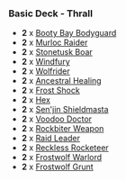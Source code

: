 ### Basic Deck - Thrall

* **2** x [Booty Bay Bodyguard](http://www.hearthpwn.com/cards/27-booty-bay-bodyguard)
* **2** x [Murloc Raider](http://www.hearthpwn.com/cards/55-murloc-raider)
* **2** x [Stonetusk Boar](http://www.hearthpwn.com/cards/76-stonetusk-boar)
* **2** x [Windfury](http://www.hearthpwn.com/cards/146-windfury)
* **2** x [Wolfrider](http://www.hearthpwn.com/cards/174-wolfrider)
* **2** x [Ancestral Healing](http://www.hearthpwn.com/cards/216-ancestral-healing)
* **2** x [Frost Shock](http://www.hearthpwn.com/cards/233-frost-shock)
* **2** x [Hex](http://www.hearthpwn.com/cards/270-hex)
* **2** x [Sen'jin Shieldmasta](http://www.hearthpwn.com/cards/326-senjin-shieldmasta)
* **2** x [Voodoo Doctor](http://www.hearthpwn.com/cards/410-voodoo-doctor)
* **2** x [Rockbiter Weapon](http://www.hearthpwn.com/cards/491-rockbiter-weapon)
* **2** x [Raid Leader](http://www.hearthpwn.com/cards/502-raid-leader)
* **2** x [Reckless Rocketeer](http://www.hearthpwn.com/cards/560-reckless-rocketeer)
* **2** x [Frostwolf Warlord](http://www.hearthpwn.com/cards/604-frostwolf-warlord)
* **2** x [Frostwolf Grunt](http://www.hearthpwn.com/cards/663-frostwolf-grunt)
